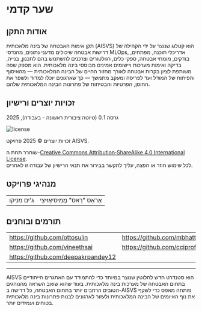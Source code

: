 # שער קדמי

## אודות התקן

תקן אימות האבטחה של בינה מלאכותית (AISVS) הוא קטלוג שנוצר על ידי הקהילה של דרישות אבטחה שיכולים מדעני נתונים, מהנדסי MLOps, אדריכלי תוכנה, מפתחים, בודקים, מומחי אבטחה, ספקי כלים, רגולטורים וצרכנים להשתמש בהם לתכנון, בנייה, בדיקה ואימות מערכות ויישומים אמינים מבוססי בינה מלאכותית. הוא מספק שפה משותפת לציון בקרות אבטחה לאורך מחזור החיים של הבינה המלאכותית — מהאיסוף והפיתוח של המודל ועד לפריסה ומעקב מתמשך — כך שארגונים יוכלו למדוד ולשפר את החוסן, הפרטיות והבטיחות של פתרונות הבינה המלאכותית שלהם.

## זכויות יוצרים ורישיון

גרסה 0.1 (טיוטה ציבורית ראשונה - בעבודה), 2025  

![license](../images/license.png)

זכויות יוצרים © 2025 פרויקט AISVS.  

שוחרר תחת ה-[Creative Commons Attribution‑ShareAlike 4.0 International License](https://creativecommons.org/licenses/by-sa/4.0/).  
לכל שימוש חוזר או הפצה, עליך לתקשר בבירור את תנאי הרישיון של עבודה זו לאחרים.

## מנהיגי פרויקט

|            |                               |
| ---------- | ----------------------------- |
| ג'ים מניקו | אַראַס "רַאס" מֶמִיסיאַזּיצִי |

## תורמים ובוחנים

|                                    |                             |
| ---------------------------------- | --------------------------- |
| https://github.com/ottosulin       | https://github.com/mbhatt1  |
| https://github.com/vineethsai      | https://github.com/cciprofm |
| https://github.com/deepakrpandey12 |                             |

---

AISVS הוא סטנדרט חדש לחלוטין שנוצר במיוחד כדי להתמודד עם האתגרים הייחודיים בתחום האבטחה של מערכות בינה מלאכותית. בעוד שהוא שואב השראה מהנוהגים הטובים הרחבים יותר בתחום האבטחה, כל דרישה ב-AISVS פותחה מאפס כדי לשקף את נוף האיומים של הבינה המלאכותית ולעזור לארגונים לבנות פתרונות בינה מלאכותית בטוחים ועמידים יותר.

